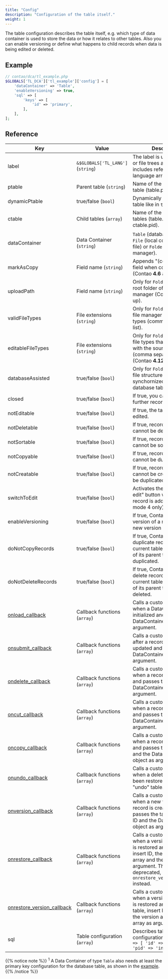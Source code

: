 ```yaml
---
title: "Config"
description: "Configuration of the table itself."
weight: 1
---
```



The table configuration describes the table itself, e.g. which type of data
container is used to store the data or how it relates to other tables. Also you
can enable versioning or define what happens to child records when data is being
edited or deleted.


## Example

```php
// contao/dca/tl_example.php
$GLOBALS['TL_DCA']['tl_example']['config'] = [
    'dataContainer' => 'Table',
    'enableVersioning' => true,
    'sql' => [
        'keys' => [
            'id' => 'primary',
        ],
    ],
];
```


## Reference

| Key                | Value                             | Description                                                                                                                                     |
|--------------------|-----------------------------------|-------------------------------------------------------------------------------------------------------------------------------------------------|
| label              | `&$GLOBALS['TL_LANG']` (`string`) | The label is used with page or file trees and typically includes reference to the language array.                                               |
| ptable             | Parent table (`string`)           | Name of the related parent table (table.pid = ptable.id).                                                                                       |
| dynamicPtable      | true/false (`bool`)               | Dynamically set the parent table like in `tl_content`.                                                                                          |
| ctable             | Child tables (`array`)            | Name of the related child tables (table.id = ctable.pid).                                                                                       |
| dataContainer      | Data Container (`string`)         | `Table` (database table)<sup>1</sup>, `File` (local configuration file) or `Folder` (file manager).                                                               |
| markAsCopy         | Field name (`string`)             | Appends "(copy)" to this field when copying a record (Contao __4.6__ and up).                                                                         |
| uploadPath         | Field name (`string`)             | Only for `Folder`: Path to the root folder of the file manager (Contao __4.12__ and up).                                                                       |
| validFileTypes     | File extensions (`string`)        | Only for `Folder`: Limits the file manager to certain file types (comma separated list).                                                                     |
| editableFileTypes  | File extensions (`string`)        | Only for `Folder`: Limits the file types that can be edited with the source code editor (comma separated list) (Contao __4.12__ and up).        |
| databaseAssisted   | true/false (`bool`)               | Only for `Folder`: If true, the file structure is synchornized with a database table.                                                            |
| closed             | true/false (`bool`)               | If true, you cannot add further records to the table.                                                                                           |
| notEditable        | true/false (`bool`)               | If true, the table cannot be edited.                                                                                                            |
| notDeletable       | true/false (`bool`)               | If true, records in the table cannot be deleted.                                                                                                |
| notSortable        | true/false (`bool`)               | If true, records in the table cannot be sorted.                                                                                                 |
| notCopyable        | true/false (`bool`)               | If true, records in the table cannot be duplicated.                                                                                             |
| notCreatable       | true/false (`bool`)               | If true, records in the table cannot be created but can be duplicated.                                                                          |
| switchToEdit       | true/false (`bool`)               | Activates the "save and edit" button when a new record is added (sorting mode 4 only).                                                          |
| enableVersioning   | true/false (`bool`)               | If true, Contao saves the old version of a record when a new version is created.                                                                |
| doNotCopyRecords   | true/false (`bool`)               | If true, Contao will not duplicate records of the current table when a record of its parent table is duplicated.                                |
| doNotDeleteRecords | true/false (`bool`)               | If true, Contao will not delete records of the current table when a record of its parent table is deleted.                                      |
| [onload_callback](../callbacks/#config-onload)                       | Callback functions (`array`)      | Calls a custom function when a DataContainer is initialized and passes the DataContainer object as argument.                                                                                                            |
| [onsubmit_callback](../callbacks/#config-onsubmit)                   | Callback functions (`array`)      | Calls a custom function after a record has been updated and passes the DataContainer object as argument.                                                                                                                |
| [ondelete_callback](../callbacks/#config-ondelete)                   | Callback functions (`array`)      | Calls a custom function when a record is deleted and passes the DataContainer object as argument.                                                                                                                       |
| [oncut_callback](../callbacks/#config-oncut)                         | Callback functions (`array`)      | Calls a custom function when a record is moved and passes the DataContainer object as argument.                                                                                                                         |
| [oncopy_callback](../callbacks/#config-oncopy)                       | Callback functions (`array`)      | Calls a custom function when a record is duplicated and passes the insert ID and the DataContainer object as argument.                                                                                                  |
| [onundo_callback](../callbacks/#config-onundo)                       | Callback functions (`array`)      | Calls a custom function when a deleted record has been restored from the "undo" table.                                                                                                                                  |
| [onversion_callback](../callbacks/#config-onversion)                 | Callback functions (`array`)      | Calls a custom function when a new version of a record is created and passes the table, the insert ID and the DataContainer object as argument.                                                                         |
| [onrestore_callback](../callbacks/#config-onrestore)                 | Callback functions (`array`)      | Calls a custom function when a version of a record is restored and passes the insert ID, the table, the data array and the version as argument.  This callback is deprecated, use `onrestore_version_callback` instead. |
| [onrestore_version_callback](../callbacks/#config-onrestore-version) | Callback functions (`array`)      | Calls a custom function when a version of a record is restored and passes the table, insert ID, the table, the version and the data array as argument.                                                                  |
| sql                | Table configuration (`array`)     | Describes table configuration, e.g. `'keys' => [ 'id' => 'primary', 'pid' => 'index' ]`                                                         |

{{% notice note %}}
<sup>1</sup> A Data Container of type `Table` also needs at least the primary 
key configuration for the database table, as shown in the <nobr>[example](#example).</nobr>
{{% /notice %}}
